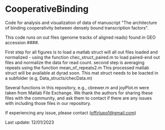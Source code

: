 # CooperativeBinding
Code for analysis and visualization of data of manuscript "The architecture of binding cooperativity between densely bound transcription factors".

This code runs on out files (genome tracks of aligned reads) found in GEO accession  ####.

First step for all figures is to load a matlab struct will all out files loaded and normalized - using the function chec_struct_paired.m to load paired-end out files
and normalize the data for read count. second step is averaging repeats using the function mean_of_repeats2.m
This processed matlab struct will be available at dyrad soon.
This mat struct needs to be loacted in a subfolder (e.g, Data_structs/checData.m)

Several functions in this repository, e.g., cbrewer.m and  joyPlot.m were taken from Matlab File Exchange. 
We thank the authors for sharing these files with the community, and ask them to contact if there are any issues with including those files in our repository. 

If experiencing any issue, please contact (offirlupo1@gmail.com) 

Last update: 12/01/2023
